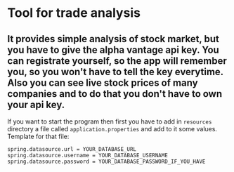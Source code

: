 Tool for trade analysis
============
It provides simple analysis of stock market, but you have to give the alpha vantage api key.
You can registrate yourself, so the app will remember you, so you won't have to tell the key everytime.
Also you can see live stock prices of many companies and to do that you don't have to own your api key.
------------
If you want to start the program then first you have to add in `resources` directory a file called `application.properties` and add to it some values.
Template for that file:
```
spring.datasource.url = YOUR_DATABASE_URL
spring.datasource.username = YOUR_DATABASE_USERNAME
spring.datasource.password = YOUR_DATABASE_PASSWORD_IF_YOU_HAVE
```
